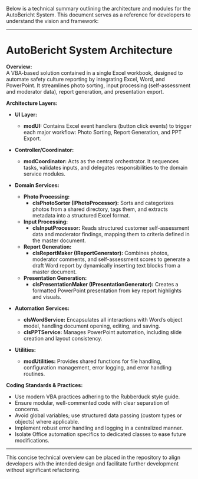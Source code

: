 Below is a technical summary outlining the architecture and modules for the AutoBericht System. This document serves as a reference for developers to understand the vision and framework:

---

# AutoBericht System Architecture

**Overview:**  
A VBA-based solution contained in a single Excel workbook, designed to automate safety culture reporting by integrating Excel, Word, and PowerPoint. It streamlines photo sorting, input processing (self-assessment and moderator data), report generation, and presentation export.

**Architecture Layers:**

- **UI Layer:**  
  - **modUI:** Contains Excel event handlers (button click events) to trigger each major workflow: Photo Sorting, Report Generation, and PPT Export.

- **Controller/Coordinator:**  
  - **modCoordinator:** Acts as the central orchestrator. It sequences tasks, validates inputs, and delegates responsibilities to the domain service modules.

- **Domain Services:**
  - **Photo Processing:**  
    - **clsPhotoSorter (IPhotoProcessor):** Sorts and categorizes photos from a shared directory, tags them, and extracts metadata into a structured Excel format.
  - **Input Processing:**  
    - **clsInputProcessor:** Reads structured customer self-assessment data and moderator findings, mapping them to criteria defined in the master document.
  - **Report Generation:**  
    - **clsReportMaker (IReportGenerator):** Combines photos, moderator comments, and self-assessment scores to generate a draft Word report by dynamically inserting text blocks from a master document.
  - **Presentation Generation:**  
    - **clsPresentationMaker (IPresentationGenerator):** Creates a formatted PowerPoint presentation from key report highlights and visuals.

- **Automation Services:**
  - **clsWordService:** Encapsulates all interactions with Word’s object model, handling document opening, editing, and saving.
  - **clsPPTService:** Manages PowerPoint automation, including slide creation and layout consistency.

- **Utilities:**  
  - **modUtilities:** Provides shared functions for file handling, configuration management, error logging, and error handling routines.

**Coding Standards & Practices:**

- Use modern VBA practices adhering to the Rubberduck style guide.
- Ensure modular, well-commented code with clear separation of concerns.
- Avoid global variables; use structured data passing (custom types or objects) where applicable.
- Implement robust error handling and logging in a centralized manner.
- Isolate Office automation specifics to dedicated classes to ease future modifications.

---

This concise technical overview can be placed in the repository to align developers with the intended design and facilitate further development without significant refactoring.
